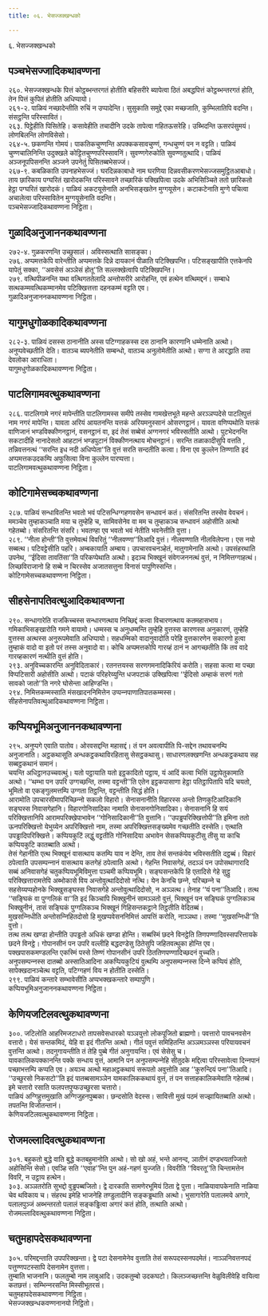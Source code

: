 ```yaml
---
title: ०६. भेसज्जक्खन्धको

---
```

६. भेसज्जक्खन्धको  


## पञ्चभेसज्जादिकथावण्णना

२६०. भेसज्जक्खन्धके पित्तं कोट्ठब्भन्तरगतं होतीति बहिसरीरे ब्यापेत्वा ठितं अबद्धपित्तं कोट्ठब्भन्तरगतं होति, तेन पित्तं कुपितं होतीति अधिप्पायो।  
२६१-२. पाळियं नच्छादेन्तीति रुचिं न उप्पादेन्ति। सुसुकाति समुद्दे एका मच्छजाति, कुम्भिलातिपि वदन्ति। संसट्ठन्ति परिस्सावितं।  
२६३. पिट्ठेहीति पिसितेहि। कसावेहीति तचादीनि उदके तापेत्वा गहितऊसरेहि। उब्भिदन्ति ऊसरपंसुमयं। लोणबिलन्ति लोणविसेसो।  
२६४-५. छकणन्ति गोमयं। पाकतिकचुण्णन्ति अपक्ककसावचुण्णं, गन्धचुण्णं पन न वट्टति। पाळियं चुण्णचालिनिन्ति उदुक्खले कोट्टितचुण्णपरिस्सावनिं। सुवण्णगेरुकोति सुवण्णतुत्थादि। पाळियं अञ्जनूपपिसनन्ति अञ्जने उपनेतुं पिसितब्बभेसज्जं।  
२६७-९. कबळिकाति उपनाहभेसज्जं। घरदिन्नकाबाधो नाम घरणिया दिन्नवसीकरणभेसज्जसमुट्ठितआबाधो। ताय छारिकाय पग्घरितं खारोदकन्ति परिस्सावने तच्छारिकं पक्खिपित्वा उदके अभिसिञ्चिते ततो छारिकतो हेट्ठा पग्घरितं खारोदकं। पाळियं अकटयूसेनाति अनभिसङ्खतेन मुग्गयूसेन। कटाकटेनाति मुग्गे पचित्वा अचालेत्वा परिस्सावितेन मुग्गयूसेनाति वदन्ति।  
पञ्चभेसज्जादिकथावण्णना निट्ठिता।  


## गुळादिअनुजाननकथावण्णना

२७२-४. गुळकरणन्ति उच्छुसालं। अविस्सत्थाति सासङ्का।  
२७६. अप्पमत्तकेपि वारेन्तीति अप्पमत्तके दिन्ने दायकानं पीळाति पटिक्खिपन्ति। पटिसङ्खापीति एत्तकेनपि यापेतुं सक्का, ‘‘अवसेसं अञ्ञेसं होतू’’ति सल्लक्खेत्वापि पटिक्खिपन्ति।  
२७९. वत्थिपीळनन्ति यथा वत्थिगततेलादि अन्तोसरीरे आरोहन्ति, एवं हत्थेन वत्थिमद्दनं। सम्बाधे सत्थकम्मवत्थिकम्मानमेव पटिक्खित्तत्ता दहनकम्मं वट्टति एव।  
गुळादिअनुजाननकथावण्णना निट्ठिता।  


## यागुमधुगोळकादिकथावण्णना

२८२-३. पाळियं दसस्स ठानानीति अस्स पटिग्गाहकस्स दस ठानानि कारणानि धम्मेनाति अत्थो। अनुप्पवेच्छतीति देति। वातञ्च ब्यपनेतीति सम्बन्धो, वातञ्च अनुलोमेतीति अत्थो। सग्गा ते आरद्धाति तया देवलोका आराधिता।  
यागुमधुगोळकादिकथावण्णना निट्ठिता।  


## पाटलिगामवत्थुकथावण्णना

२८६. पाटलिगामे नगरं मापेन्तीति पाटलिगामस्स समीपे तस्सेव गामखेत्तभूते महन्ते अरञ्ञप्पदेसे पाटलिपुत्तं नाम नगरं मापेन्ति। यावता अरियं आयतनन्ति यत्तकं अरियमनुस्सानं ओसरणट्ठानं। यावता वणिप्पथोति यत्तकं वाणिजानं भण्डविक्कीणनट्ठानं, वसनट्ठानं वा, इदं तेसं सब्बेसं अग्गनगरं भविस्सतीति अत्थो। पुटभेदनन्ति सकटादीहि नानादेसतो आहटानं भण्डपुटानं विक्कीणनत्थाय मोचनट्ठानं। सरन्ति तळाकादीसुपि वत्तति , तन्निवत्तनत्थं ‘‘सरन्ति इध नदी अधिप्पेता’’ति वुत्तं सरति सन्दतीति कत्वा। विना एव कुल्लेन तिण्णाति इदं अप्पमत्तकउदकम्पि अफुसित्वा विना कुल्लेन पारप्पत्ता।  
पाटलिगामवत्थुकथावण्णना निट्ठिता।  


## कोटिगामेसच्‍चकथावण्णना

२८७. पाळियं सन्धावितन्ति भवतो भवं पटिसन्धिग्गहणवसेन सन्धावनं कतं। संसरितन्ति तस्सेव वेवचनं। ममञ्‍चेव तुम्हाकञ्‍चाति मया च तुम्हेहि च, सामिवसेनेव वा मम च तुम्हाकञ्‍च सन्धावनं अहोसीति अत्थो गहेतब्बो। संसरितन्ति संसरि। भवतण्हा एव भवतो भवं नेतीति भवनेत्तीति वुत्ता।  
२८९. ‘‘नीला होन्ती’’ति वुत्तमेवत्थं विवरितुं ‘‘नीलवण्णा’’तिआदि वुत्तं। नीलवण्णाति नीलविलेपना। एस नयो सब्बत्थ। पटिवट्टेसीति पहरि। अम्बकायाति अम्बाय। उपचारवचनञ्हेतं, मातुगामेनाति अत्थो। उपसंहरथाति उपनेथ, ‘‘ईदिसा तावतिंसा’’ति परिकप्पेथाति अत्थो। इदञ्‍च भिक्खूनं संवेगजननत्थं वुत्तं, न निमित्तग्गाहत्थं। लिच्छविराजानो हि सब्बे न चिरस्सेव अजातसत्तुना विनासं पापुणिस्सन्ति।  
कोटिगामेसच्‍चकथावण्णना निट्ठिता।  


## सीहसेनापतिवत्थुआदिकथावण्णना

२९०. सन्धागारेति राजकिच्‍चस्स सन्धारणत्थाय निच्छिद्दं कत्वा विचारणत्थाय कतमहासभाय। गमिकाभिसङ्खारोति गमने वायामो। धम्मस्स च अनुधम्मन्ति तुम्हेहि वुत्तस्स कारणस्स अनुकारणं, तुम्हेहि वुत्तस्स अत्थस्स अनुरूपमेवाति अधिप्पायो। सहधम्मिको वादानुवादोति परेहि वुत्तकारणेन सकारणो हुत्वा तुम्हाकं वादो वा इतो परं तस्स अनुवादो वा। कोचि अप्पमत्तकोपि गारय्हं ठानं न आगच्छतीति किं तव वादे गारय्हकारणं नत्थीति वुत्तं होति।  
२९३. अनुविच्‍चकारन्ति अनुविदिताकारं। रतनत्तयस्स सरणगमनादिकिरियं करोति। सहसा कत्वा मा पच्छा विप्पटिसारी अहोसीति अत्थो। पटाकं परिहरेय्युन्ति धजपटाकं उक्खिपित्वा ‘‘ईदिसो अम्हाकं सरणं गतो सावको जातो’’ति नगरे घोसेन्ता आहिण्डन्ति।  
२९४. निमित्तकम्मस्साति मंसखादननिमित्तेन उप्पन्‍नपाणातिपातकम्मस्स।  
सीहसेनापतिवत्थुआदिकथावण्णना निट्ठिता।  


## कप्पियभूमिअनुजाननकथावण्णना

२९५. अनुप्पगे एवाति पातोव। ओरवसद्दन्ति महासद्दं। तं पन अवत्वापीति पि-सद्देन तथावचनम्पि अनुजानाति। अट्ठकथासूति अन्धकट्ठकथाविरहितासु सेसट्ठकथासु। साधारणलक्खणन्ति अन्धकट्ठकथाय सह सब्बट्ठकथानं समानं।  
चयन्ति अधिट्ठानउच्‍चवत्थुं। यतो पट्ठायाति यतो इट्ठकादितो पट्ठाय, यं आदिं कत्वा भित्तिं उट्ठापेतुकामाति अत्थो। ‘‘थम्भा पन उपरि उग्गच्छन्ति, तस्मा वट्टन्ती’’ति एतेन इट्ठकपासाणा हेट्ठा पतिट्ठापितापि यदि चयतो, भूमितो वा एकङ्गुलमत्तम्पि उग्गता तिट्ठन्ति, वट्टन्तीति सिद्धं होति।  
आरामोति उपचारसीमापरिच्छिन्‍नो सकलो विहारो। सेनासनानीति विहारस्स अन्तो तिणकुटिआदिकानि सङ्घस्स निवासगेहानि। विहारगोनिसादिका नामाति सेनासनगोनिसादिका। सेनासनानि हि सयं परिक्खित्तानिपि आरामपरिक्खेपाभावेन ‘‘गोनिसादिकानी’’ति वुत्तानि। ‘‘उपड्ढपरिक्खित्तोपी’’ति इमिना ततो ऊनपरिक्खित्तो येभुय्येन अपरिक्खित्तो नाम, तस्मा अपरिक्खित्तसङ्ख्यमेव गच्छतीति दस्सेति। एत्थाति उपड्ढादिपरिक्खित्ते। कप्पियकुटिं लद्धुं वट्टतीति गोनिसादिया अभावेन सेसकप्पियकुटीसु तीसु या काचि कप्पियकुटि कातब्बाति अत्थो।  
तेसं गेहानीति एत्थ भिक्खूनं वासत्थाय कतम्पि याव न देन्ति, ताव तेसं सन्तकंयेव भविस्सतीति दट्ठब्बं। विहारं ठपेत्वाति उपसम्पन्‍नानं वासत्थाय कतगेहं ठपेत्वाति अत्थो। गेहन्ति निवासगेहं, तदञ्‍ञं पन उपोसथागारादि सब्बं अनिवासगेहं चतुकप्पियभूमिविमुत्ता पञ्‍चमी कप्पियभूमि। सङ्घसन्तकेपि हि एतादिसे गेहे सुट्ठु परिक्खित्तारामत्तेपि अब्भोकासे विय अन्तोवुत्थादिदोसो नत्थि। येन केनचि छन्‍ने, परिच्छन्‍ने च सहसेय्यप्पहोनके भिक्खुसङ्घस्स निवासगेहे अन्तोवुत्थादिदोसो, न अञ्‍ञत्थ। तेनाह ‘‘यं पना’’तिआदि। तत्थ ‘‘सङ्घिकं वा पुग्गलिकं वा’’ति इदं किञ्‍चापि भिक्खुनीनं सामञ्‍ञतो वुत्तं, भिक्खूनं पन सङ्घिकं पुग्गलिकञ्‍च भिक्खुनीनं, तासं सङ्घिकं पुग्गलिकञ्‍च भिक्खूनं गिहिसन्तकट्ठाने तिट्ठतीति वेदितब्बं।  
मुखसन्‍निधीति अन्तोसन्‍निहितदोसो हि मुखप्पवेसननिमित्तं आपत्तिं करोति, नाञ्‍ञथा। तस्मा ‘‘मुखसन्‍निधी’’ति वुत्तो।  
तत्थ तत्थ खण्डा होन्तीति उपड्ढतो अधिकं खण्डा होन्ति। सब्बस्मिं छदने विनट्ठेति तिणपण्णादिवस्सपरित्तायके छदने विनट्ठे। गोपानसीनं पन उपरि वल्‍लीहि बद्धदण्डेसु ठितेसुपि जहितवत्थुका होन्ति एव। पक्खपासकमण्डलन्ति एकस्मिं पस्से तिण्णं गोपानसीनं उपरि ठिततिणपण्णादिच्छदनं वुच्‍चति।  
अनुपसम्पन्‍नस्स दातब्बो अस्सातिआदिना अकप्पियकुटियं वुत्थम्पि अनुपसम्पन्‍नस्स दिन्‍ने कप्पियं होति, सापेक्खदानञ्‍चेत्थ वट्टति, पटिग्गहणं विय न होतीति दस्सेति।  
२९९. पाळियं कन्तारे सम्भावेसीति अप्पभक्खकन्तारे सम्पापुणि।  
कप्पियभूमिअनुजाननकथावण्णना निट्ठिता।  


## केणियजटिलवत्थुकथावण्णना

३००. जटिलोति आहरिमजटाधरो तापसवेसधारको यञ्‍ञयुत्तो लोकपूजितो ब्राह्मणो। पवत्तारो पावचनवसेन वत्तारो। येसं सन्तकमिदं, येहि वा इदं गीतन्ति अत्थो। गीतं पवुत्तं समिहितन्ति अञ्‍ञमञ्‍ञस्स परियायवचनं वुत्तन्ति अत्थो। तदनुगायन्तीति तं तेहि पुब्बे गीतं अनुगायन्ति। एवं सेसेसु च।  
यावकालिकपक्‍कानन्ति पक्‍के सन्धाय वुत्तं, आमानि पन अनुपसम्पन्‍नेहि सीतुदके मद्दित्वा परिस्सावेत्वा दिन्‍नपानं पच्छाभत्तम्पि कप्पति एव। अयञ्‍च अत्थो महाअट्ठकथायं सरूपतो अवुत्तोति आह ‘‘कुरुन्दियं पना’’तिआदि। ‘‘उच्छुरसो निकसटो’’ति इदं पातब्बसामञ्‍ञेन यामकालिककथायं वुत्तं, तं पन सत्ताहकालिकमेवाति गहेतब्बं। इमे चत्तारो रसाति फलपत्तपुप्फउच्छुरसा चत्तारो।  
पाळियं अग्गिहुत्तमुखाति अग्गिजुहनपुब्बका। छन्दसोति वेदस्स। सावित्ती मुखं पठमं सज्झायितब्बाति अत्थो। तपतन्ति विजोतन्तानं।  
केणियजटिलवत्थुकथावण्णना निट्ठिता।  


## रोजमल्‍लादिवत्थुकथावण्णना

३०१. बहुकतो बुद्धे वाति बुद्धे कतबहुमानोति अत्थो। सो खो अहं, भन्ते आनन्द, ञातीनं दण्डभयतज्‍जितो अहोसिन्ति सेसो। एवञ्हि सति ‘‘एवाह’’न्ति पुन अहं-गहणं युज्‍जति। विवरीति ‘‘विवरतू’’ति चिन्तामत्तेन विवरि, न उट्ठाय हत्थेन।  
३०३. अञ्‍ञतरोति सुभद्दो वुड्ढपब्बजितो। द्वे दारकाति सामणेरभूमियं ठिता द्वे पुत्ता। नाळियावापकेनाति नाळिया चेव थविकाय च। संहरथ इमेहि भाजनेहि तण्डुलादीनि सङ्कड्ढथाति अत्थो। भुसागारेति पलालमये अगारे, पलालपुञ्‍जं अब्भन्तरतो पलालं सङ्कड्ढित्वा अगारं कतं होति, तत्थाति अत्थो।  
रोजमल्‍लादिवत्थुकथावण्णना निट्ठिता।  


## चतुमहापदेसकथावण्णना

३०५. परिमद्दन्ताति उपपरिक्खन्ता। द्वे पटा देसनामेनेव वुत्ताति तेसं सरूपदस्सनपदमेतं। नाञ्‍ञनिवत्तनपदं पत्तुण्णपटस्सापि देसनामेन वुत्तत्ता।  
तुम्बाति भाजनानि। फलतुम्बो नाम लाबुआदि। उदकतुम्बो उदकघटो। किलञ्‍जच्छत्तन्ति वेळुविलीवेहि वायित्वा कतछत्तं। सम्भिन्‍नरसन्ति मिस्सीभूतरसं।  
चतुमहापदेसकथावण्णना निट्ठिता।  
भेसज्‍जक्खन्धकवण्णनानयो निट्ठितो।  